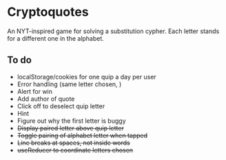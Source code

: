 # Cryptoquotes
An NYT-inspired game for solving a substitution cypher. Each letter stands for a different one in the alphabet.

## To do
- localStorage/cookies for one quip a day per user
- Error handling (same letter chosen, )
- Alert for win
- Add author of quote
- Click off to deselect quip letter
- Hint
- Figure out why the first letter is buggy
- ~~Display paired letter above quip letter~~
- ~~Toggle pairing of alphabet letter when tapped~~
- ~~Line breaks at spaces, not inside words~~
- ~~useReducer to coordinate letters chosen~~